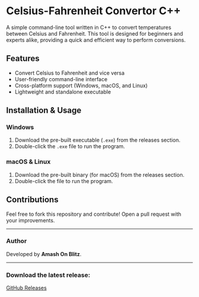 # Celsius-Fahrenheit Convertor C++

A simple command-line tool written in C++ to convert temperatures between Celsius and Fahrenheit. This tool is designed for beginners and experts alike, providing a quick and efficient way to perform conversions. 

## Features
- Convert Celsius to Fahrenheit and vice versa
- User-friendly command-line interface
- Cross-platform support (Windows, macOS, and Linux)
- Lightweight and standalone executable

## Installation & Usage
### Windows
1. Download the pre-built executable (`.exe`) from the releases section.
2. Double-click the `.exe` file to run the program.

### macOS & Linux
1. Download the pre-built binary (for macOS) from the releases section.
2. Double-click the file to run the program.

## Contributions
Feel free to fork this repository and contribute! Open a pull request with your improvements.

---
### **Author**
Developed by **Amash On Blitz**.

---
### **Download the latest release:**
[GitHub Releases](https://github.com/YOUR_GITHUB_USERNAME/Celsius-Fahrenheit-Converter/releases)

